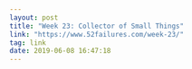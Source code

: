 ```yaml
---
layout: post
title: "Week 23: Collector of Small Things"
link: "https://www.52failures.com/week-23/"
tag: link
date: 2019-06-08 16:47:18
---
```

